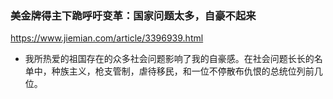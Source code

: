### 美金牌得主下跪呼吁变革：国家问题太多，自豪不起来
https://www.jiemian.com/article/3396939.html
- 我所热爱的祖国存在的众多社会问题影响了我的自豪感。在社会问题长长的名单中，种族主义，枪支管制，虐待移民，和一位不停散布仇恨的总统位列前几位。
